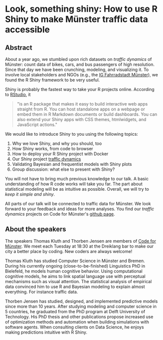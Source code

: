 # Look, something shiny: How to use R Shiny to make Münster traffic data accessible

## Abstract

About a year ago, we stumbled upon rich datasets on *traffic dynamics* of Münster: 
count data of bikes, cars, and bus passengers of high resolution.
Since that day we have been crunching, modeling, and visualizing it.
To involve local stakeholders and NGOs (e.g., the [IG Fahrradstadt Münster](http://fahrradstadt.ms)), we found the R Shiny framework to be very useful.

Shiny is probably the fastest way to take your R projects online.
According to [RStudio](https://shiny.rstudio.com/), it 
> "is an R package that makes it easy to build interactive web apps straight from R. You can host standalone apps on a webpage or embed them in R Markdown documents or build dashboards. You can also extend your Shiny apps with CSS themes, htmlwidgets, and JavaScript actions."

We would like to introduce Shiny to you using the following topics:

 1. Why we love Shiny, and why you should, too
 2. How Shiny works, from code to browser
 3. How to deploy your R Shiny project with Docker
 4. Our Shiny project [traffic dynamics](https://traffics.codeformuenster.org)
 5. Validating Bayesian and frequentist models with Shiny plots
 6. Group discussion: what else to present with Shiny?

You will not have to bring much previous knowledge to our talk.
A basic understanding of how R code works will take you far.
The part about statistical modeling will be as intuitive as possible.
Overall, we will try to *keep it simple and shiny*.

All parts of our talk will be connected to traffic data for Münster.
We look forward to your feedback and ideas for more analyses.
You find our *traffic dynamics* projects on Code for Münster's [github page](https://github.com/codeformuenster).


## About the speakers
The speakers Thomas Kluth and Thorben Jensen are members of [Code for Münster](http://codeformuenster.org).
We meet each Tuesday at 18:30 at the Dreiklang bar to make our city a better place by coding. New coders are always welcome!

Thomas Kluth has studied Computer Science in Münster and Bremen.
During his currently ongoing (close-to-be-finished) Linguistics PhD in Bielefeld, he models human cognitive behavior.
Using computational cognitive models, he aims to link spatial language use with perceptual mechanisms such as visual attention.
The statistical analysis of empirical data convinced him to use R and Bayesian modeling to explain almost everything. 
For instance traffic data.

Thorben Jensen has studied, designed, and implemented predictive models since more than 10 years.
After studying modeling and computer science in 5 countries, he graduated from the PhD program at Delft University of Technology.
His PhD thesis and other publications propose increased use of optimization methods and automation when building simulations with software agents.
When consulting clients on Data Science, he enjoys making predictions intuitive with R Shiny.
